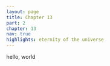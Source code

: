 ```yaml
---
layout: page
title: Chapter 13
part: 2
chapter: 13
nav: true
highlights: eternity of the universe
---
```


hello, world

